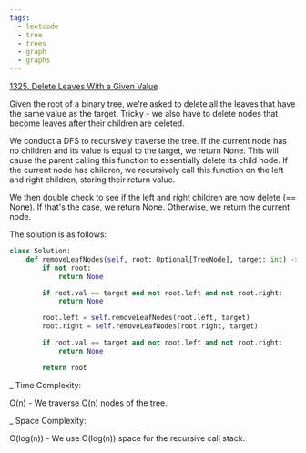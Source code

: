 ```yaml
---
tags:
  - leetcode
  - tree
  - trees
  - graph
  - graphs
---
```


<a href="https://leetcode.com/problems/delete-leaves-with-a-given-value/">
1325. Delete Leaves With a Given Value</a>

Given the root of a binary tree, we're asked to delete all the leaves that have
the same value as the target. Tricky - we also have to delete nodes that become
leaves after their children are deleted.

We conduct a DFS to recursively traverse the tree. If the current node has no
children and its value is equal to the target, we return None. This will cause
the parent calling this function to essentially delete its child node. If the
current node has children, we recursively call this function on the left and
right children, storing their return value.

We then double check to see if the left and right children are now delete (==
None). If that's the case, we return None. Otherwise, we return the current
node.

The solution is as follows:

```python
class Solution:
    def removeLeafNodes(self, root: Optional[TreeNode], target: int) -> Optional[TreeNode]:
        if not root:
            return None

        if root.val == target and not root.left and not root.right:
            return None

        root.left = self.removeLeafNodes(root.left, target)
        root.right = self.removeLeafNodes(root.right, target)

        if root.val == target and not root.left and not root.right:
            return None

        return root
```

\_ Time Complexity:

O(n) - We traverse O(n) nodes of the tree.

\_ Space Complexity:

O(log(n)) - We use O(log(n)) space for the recursive call stack.
